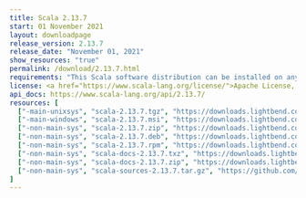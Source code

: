 ```yaml
---
title: Scala 2.13.7
start: 01 November 2021
layout: downloadpage
release_version: 2.13.7
release_date: "November 01, 2021"
show_resources: "true"
permalink: /download/2.13.7.html
requirements: "This Scala software distribution can be installed on any Unix-like or Windows system. It requires Java 8 or later, available <a href='https://www.java.com/'>here</a>."
license: <a href="https://www.scala-lang.org/license/">Apache License, Version 2.0</a>
api_docs: https://www.scala-lang.org/api/2.13.7/
resources: [
  ["-main-unixsys", "scala-2.13.7.tgz", "https://downloads.lightbend.com/scala/2.13.7/scala-2.13.7.tgz", "Mac OS X, Unix, Cygwin", "22.64M"],
  ["-main-windows", "scala-2.13.7.msi", "https://downloads.lightbend.com/scala/2.13.7/scala-2.13.7.msi", "Windows (msi installer)", "134.43M"],
  ["-non-main-sys", "scala-2.13.7.zip", "https://downloads.lightbend.com/scala/2.13.7/scala-2.13.7.zip", "Windows", "22.68M"],
  ["-non-main-sys", "scala-2.13.7.deb", "https://downloads.lightbend.com/scala/2.13.7/scala-2.13.7.deb", "Debian", "654.10M"],
  ["-non-main-sys", "scala-2.13.7.rpm", "https://downloads.lightbend.com/scala/2.13.7/scala-2.13.7.rpm", "RPM package", "134.66M"],
  ["-non-main-sys", "scala-docs-2.13.7.txz", "https://downloads.lightbend.com/scala/2.13.7/scala-docs-2.13.7.txz", "API docs", "59.45M"],
  ["-non-main-sys", "scala-docs-2.13.7.zip", "https://downloads.lightbend.com/scala/2.13.7/scala-docs-2.13.7.zip", "API docs", "115.16M"],
  ["-non-main-sys", "scala-sources-2.13.7.tar.gz", "https://github.com/scala/scala/archive/v2.13.7.tar.gz", "Sources", "7.4M"]
]
---
```

